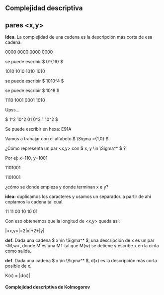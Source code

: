 ## Complejidad descriptiva 
## pares <x,y> 


**Idea**. La complejidad de una cadena es la descripción más corta de esa cadena. 


0000 0000 0000 0000 

se puede escribir $ 0^{16} $ <!-- .element: class="fragment" -->


1010 1010 1010 1010 

se puede escribir $ 1010^4 $ <!-- .element: class="fragment" -->

se puede escribir $ 10^8 $ <!-- .element: class="fragment" -->


1110 1001 0001 1010 

Upss... <!-- .element: class="fragment" --> 

$ 1^2 10^2 01 0^3 1 10^2 $ <!-- .element: class="fragment" --> 

Se puede escribir en hexa: E91A <!-- .element: class="fragment" --> 


Vamos a trabajar con el alfabeto $ \Sigma ={1,0} $ 

¿Cómo representa un par <x,y> con $ x, y \in \Sigma^* $ ? 


Por ej: x=110, y=1001 

1101001  


1101001  

¿cómo se donde empieza y donde terminan x e y?


**idea:** duplicamos los caracteres y usamos un separador. a partir de ahí copiamos la cadena tal cual.

11 11 00 10 10 01 

Con eso obtenemos que la longitud de <x,y> queda así: 

|<x,y>|=2|x|+2+|y|


**def**. Dada una cadena $ x \in \Sigma^* $, una descripción de x es un par <M,w>, donde M es una MT tal que M(w) se detiene y escribe x en la cinta como salida. 


**def**. Dada una cadena $ x \in \Sigma^* $, d(x) es la descripción más corta posible de x.  

K(x) = |d(x)|

#### Complejidad descriptiva de Kolmogorov
